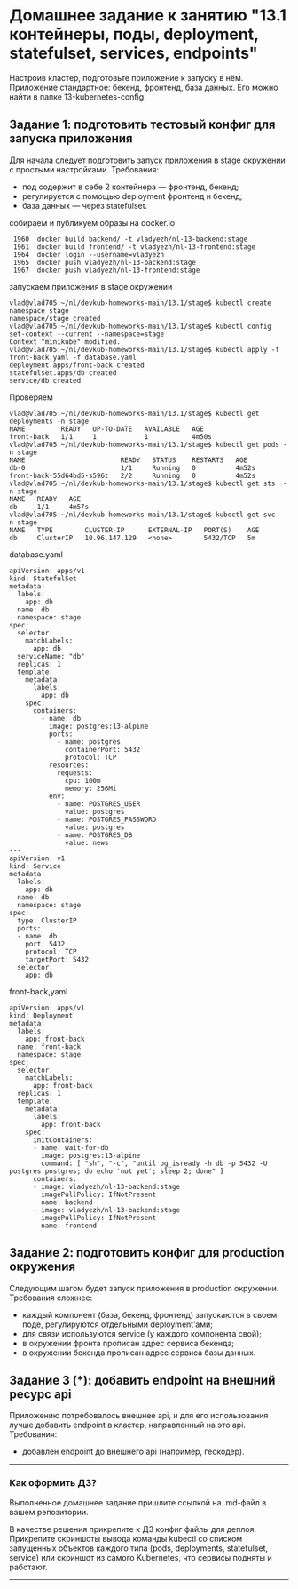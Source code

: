 # Домашнее задание к занятию "13.1 контейнеры, поды, deployment, statefulset, services, endpoints"
Настроив кластер, подготовьте приложение к запуску в нём. Приложение стандартное: бекенд, фронтенд, база данных. Его можно найти в папке 13-kubernetes-config.

## Задание 1: подготовить тестовый конфиг для запуска приложения
Для начала следует подготовить запуск приложения в stage окружении с простыми настройками. Требования:
* под содержит в себе 2 контейнера — фронтенд, бекенд;
* регулируется с помощью deployment фронтенд и бекенд;
* база данных — через statefulset.

собираем и публикуем образы на docker.io
```
 1960  docker build backend/ -t vladyezh/nl-13-backend:stage
 1961  docker build frontend/ -t vladyezh/nl-13-frontend:stage
 1964  docker login --username=vladyezh
 1965  docker push vladyezh/nl-13-backend:stage
 1967  docker push vladyezh/nl-13-frontend:stage
```
запускаем приложения в stage окружении

```
vlad@vlad705:~/nl/devkub-homeworks-main/13.1/stage$ kubectl create namespace stage 
namespace/stage created
vlad@vlad705:~/nl/devkub-homeworks-main/13.1/stage$ kubectl config set-context --current --namespace=stage 
Context "minikube" modified.
vlad@vlad705:~/nl/devkub-homeworks-main/13.1/stage$ kubectl apply -f front-back.yaml -f database.yaml 
deployment.apps/front-back created
statefulset.apps/db created
service/db created
```
Проверяем

```
vlad@vlad705:~/nl/devkub-homeworks-main/13.1/stage$ kubectl get deployments -n stage
NAME         READY   UP-TO-DATE   AVAILABLE   AGE
front-back   1/1     1            1           4m50s
vlad@vlad705:~/nl/devkub-homeworks-main/13.1/stage$ kubectl get pods -n stage
NAME                        READY   STATUS    RESTARTS   AGE
db-0                        1/1     Running   0          4m52s
front-back-55d64bd5-s596t   2/2     Running   0          4m52s
vlad@vlad705:~/nl/devkub-homeworks-main/13.1/stage$ kubectl get sts  -n stage
NAME   READY   AGE
db     1/1     4m57s
vlad@vlad705:~/nl/devkub-homeworks-main/13.1/stage$ kubectl get svc  -n stage
NAME   TYPE        CLUSTER-IP      EXTERNAL-IP   PORT(S)    AGE
db     ClusterIP   10.96.147.129   <none>        5432/TCP   5m
```
database.yaml
```
apiVersion: apps/v1
kind: StatefulSet
metadata:
  labels:
    app: db
  name: db 
  namespace: stage
spec:  
  selector:
    matchLabels:
      app: db
  serviceName: "db"
  replicas: 1
  template:
    metadata:
      labels:
        app: db
    spec:
      containers:
        - name: db
          image: postgres:13-alpine
          ports:
            - name: postgres
              containerPort: 5432
              protocol: TCP
          resources:
            requests:
              cpu: 100m
              memory: 256Mi
          env:
            - name: POSTGRES_USER
              value: postgres
            - name: POSTGRES_PASSWORD
              value: postgres
            - name: POSTGRES_DB
              value: news
---
apiVersion: v1
kind: Service
metadata:
  labels:
    app: db
  name: db
  namespace: stage
spec:
  type: ClusterIP
  ports:
  - name: db
    port: 5432
    protocol: TCP
    targetPort: 5432
  selector:
    app: db
```
front-back,yaml
```
apiVersion: apps/v1
kind: Deployment
metadata:
  labels:
    app: front-back
  name: front-back
  namespace: stage
spec:
  selector:
    matchLabels:
      app: front-back
  replicas: 1
  template:
    metadata:
      labels:
        app: front-back
    spec:
      initContainers:
      - name: wait-for-db
        image: postgres:13-alpine
        command: [ "sh", "-c", "until pg_isready -h db -p 5432 -U postgres:postgres; do echo 'not yet'; sleep 2; done" ]
      containers:
      - image: vladyezh/nl-13-backend:stage
        imagePullPolicy: IfNotPresent
        name: backend
      - image: vladyezh/nl-13-backend:stage
        imagePullPolicy: IfNotPresent
        name: frontend
```
## Задание 2: подготовить конфиг для production окружения
Следующим шагом будет запуск приложения в production окружении. Требования сложнее:
* каждый компонент (база, бекенд, фронтенд) запускаются в своем поде, регулируются отдельными deployment’ами;
* для связи используются service (у каждого компонента свой);
* в окружении фронта прописан адрес сервиса бекенда;
* в окружении бекенда прописан адрес сервиса базы данных.

## Задание 3 (*): добавить endpoint на внешний ресурс api
Приложению потребовалось внешнее api, и для его использования лучше добавить endpoint в кластер, направленный на это api. Требования:
* добавлен endpoint до внешнего api (например, геокодер).

---

### Как оформить ДЗ?

Выполненное домашнее задание пришлите ссылкой на .md-файл в вашем репозитории.

В качестве решения прикрепите к ДЗ конфиг файлы для деплоя. Прикрепите скриншоты вывода команды kubectl со списком запущенных объектов каждого типа (pods, deployments, statefulset, service) или скриншот из самого Kubernetes, что сервисы подняты и работают.

---
